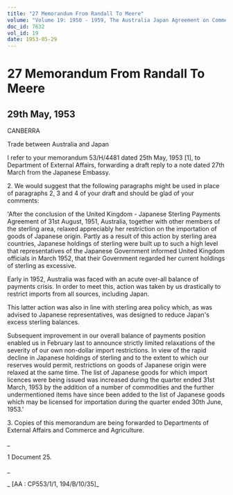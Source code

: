 ```yaml
---
title: "27 Memorandum From Randall To Meere"
volume: "Volume 19: 1950 - 1959, The Australia Japan Agreement on Commerce"
doc_id: 7632
vol_id: 19
date: 1953-05-29
---
```


# 27 Memorandum From Randall To Meere

## 29th May, 1953

CANBERRA

Trade between Australia and Japan

I refer to your memorandum 53/H/4481 dated 25th May, 1953 [1], to Department of External Affairs, forwarding a draft reply to a note dated 27th March from the Japanese Embassy.

2\. We would suggest that the following paragraphs might be used in place of paragraphs 2, 3 and 4 of your draft and should be glad of your comments:

'After the conclusion of the United Kingdom - Japanese Sterling Payments Agreement of 31st August, 1951, Australia, together with other members of the sterling area, relaxed appreciably her restriction on the importation of goods of Japanese origin. Partly as a result of this action by sterling area countries, Japanese holdings of sterling were built up to such a high level that representatives of the Japanese Government informed United Kingdom officials in March 1952, that their Government regarded her current holdings of sterling as excessive.

Early in 1952, Australia was faced with an acute over-all balance of payments crisis. In order to meet this, action was taken by us drastically to restrict imports from all sources, including Japan.

This latter action was also in line with sterling area policy which, as was advised to Japanese representatives, was designed to reduce Japan's excess sterling balances.

Subsequent improvement in our overall balance of payments position enabled us in February last to announce strictly limited relaxations of the severity of our own non-dollar import restrictions. In view of the rapid decline in Japanese holdings of sterling and to the extent to which our reserves would permit, restrictions on goods of Japanese origin were relaxed at the same time. The list of Japanese goods for which import licences were being issued was increased during the quarter ended 31st March, 1953 by the addition of a number of commodities and the further undermentioned items have since been added to the list of Japanese goods which may be licensed for importation during the quarter ended 30th June, 1953.'

3\. Copies of this memorandum are being forwarded to Departments of External Affairs and Commerce and Agriculture.

_

1 Document 25.

_

_ [AA : CP553/1/1, 194/B/10/35]_
